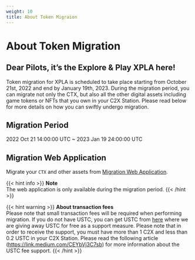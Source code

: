 ```yaml
---
weight: 10
title: About Token Migraion
---
```


# About Token Migration

## Dear Pilots, it’s the Explore & Play XPLA here!

Token migration for XPLA is scheduled to take place starting from October 21st, 2022 and end by January 19th, 2023. 
During the migration period, you can migrate not only the CTX, but also all the other digital assets including game tokens or NFTs that you own in your C2X Station. Please read below for more details on how you can swiftly undergo migration.

## Migration Period
2022 Oct 21 14:00:00 UTC ~ 2023 Jan 19 24:00:00 UTC

## Migration Web Application
Migrate your `CTX` and other assets from [Migration Web Application](https://migration.c2x.world/).

{{< hint info >}}
**Note**  
The web application is only available during the migration period.
{{< /hint >}}

{{< hint warning >}}
**About transaction fees**  
Please note that small transaction fees will be required when performing migration. If you do not have USTC, you can get USTC from [here](https://support.c2x.world) where we are giving away USTC for free as a support measure. Please note that in order to receive the support, you must have more than 1 C2X and less than 0.2 USTC in your C2X Station.
Please read the following article (https://link.medium.com/CEYbVj3C7sb) for more information about the USTC fee support.
{{< /hint >}}
